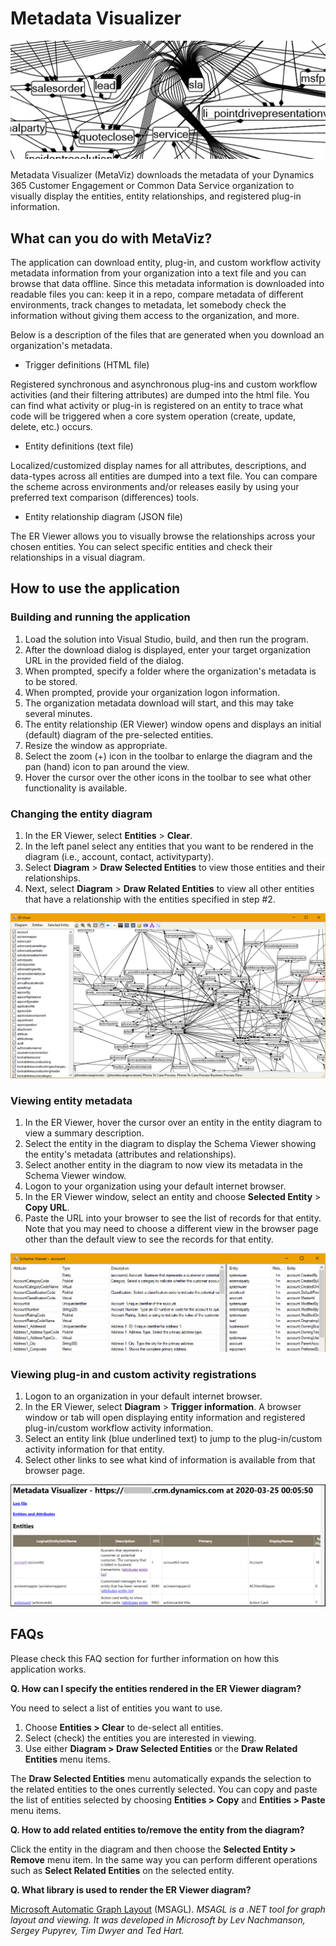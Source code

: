 # Metadata Visualizer

![Entity diagram example](images/intro-graphic.PNG)

Metadata Visualizer (MetaViz) downloads the metadata of your Dynamics 365 Customer Engagement or Common Data Service organization to visually display the entities, entity relationships, and registered plug-in information.

## What can you do with MetaViz?

The application can download entity, plug-in, and custom workflow activity metadata information from your organization into a text file and you can browse that data offline.
Since this metadata information is downloaded into readable files you can: keep it in a repo, compare metadata of different environments, track changes to metadata, let somebody check the information without giving them access to the organization, and more.

Below is a description of the files that are generated when you download an organization's metadata.

- Trigger definitions (HTML file)

Registered synchronous and asynchronous plug-ins and custom workflow activities (and their filtering attributes) are dumped into the html file.
You can find what activity or plug-in is registered on an entity to trace what code will be triggered when a core system operation (create, update, delete, etc.) occurs.

- Entity definitions (text file)

Localized/customized display names for all attributes, descriptions, and data-types across all entities are dumped into a text file.
You can compare the scheme across environments and/or releases easily by using your preferred text comparison (differences) tools.

- Entity relationship diagram (JSON file)

The ER Viewer allows you to visually browse the relationships across your chosen entities.
You can select specific entities and check their relationships in a visual diagram.

## How to use the application

### Building and running the application

1. Load the solution into Visual Studio, build, and then run the program.
2. After the download dialog is displayed, enter your target organization URL in the provided field of the dialog.
3. When prompted, specify a folder where the organization's metadata is to be stored.
4. When prompted, provide your organization logon information.
5. The organization metadata download will start, and this may take several minutes.
6. The entity relationship (ER Viewer) window opens and displays an initial (default) diagram of the pre-selected entities.
7. Resize the window as appropriate.
8. Select the zoom (+) icon in the toolbar to enlarge the diagram and the pan (hand) icon to pan around the view.
9. Hover the cursor over the other icons in the toolbar to see what other functionality is available.

### Changing the entity diagram

1. In the ER Viewer, select **Entities** > **Clear**.
2. In the left panel select any entities that you want to be rendered in the diagram (i.e., account, contact, activityparty).
3. Select **Diagram** > **Draw Selected Entities** to view those entities and their relationships.
4. Next, select **Diagram** > **Draw Related Entities** to view all other entities that have a relationship with the entities specified in step #2.

![Entity Relationship (ER) Viewer](images/er-viewer.PNG)

### Viewing entity metadata

1. In the ER Viewer, hover the cursor over an entity in the entity diagram to view a summary description.
2. Select the entity in the diagram to display the Schema Viewer showing the entity's metadata (attributes and relationships).
3. Select another entity in the diagram to now view its metadata in the Schema Viewer window.
4. Logon to your organization using your default internet browser.
5. In the ER Viewer window, select an entity and choose **Selected Entity** > **Copy URL**.
6. Paste the URL into your browser to see the list of records for that entity. Note that you may need to choose a different view in the browser page other than the default view to see the records for that entity.

![Schema Viewer](images/schema-viewer.PNG)

### Viewing plug-in and custom activity registrations

1. Logon to an organization in your default internet browser.
2. In the ER Viewer, select **Diagram** > **Trigger information**. A browser window or tab will open displaying entity information and registered plug-in/custom workflow activity information.
3. Select an entity link (blue underlined text) to jump to the plug-in/custom activity information for that entity.
4. Select other links to see what kind of information is available from that browser page.

![Trigger information page](images/trigger-view.PNG)

## FAQs

Please check this FAQ section for further information on how this application works.

**Q. How can I specify the entities rendered in the ER Viewer diagram?**

You need to select a list of entities you want to use.

1. Choose **Entities > Clear** to de-select all entities.
2. Select (check) the entities you are interested in viewing.
3. Use either **Diagram > Draw Selected Entities** or the **Draw Related Entities** menu items.

The **Draw Selected Entities** menu automatically expands the selection to the related entities to the ones currently selected.
You can copy and paste the list of entities selected by choosing **Entities > Copy** and **Entities > Paste** menu items.

**Q. How to add related entities to/remove the entity from the diagram?**

Click the entity in the diagram and then choose the **Selected Entity > Remove** menu item. In the same way you can perform different operations such as **Select Related Entities** on the selected entity.

**Q. What library is used to render the ER Viewer diagram?**

[Microsoft Automatic Graph Layout](https://www.microsoft.com/research/project/microsoft-automatic-graph-layout/) (MSAGL). *MSAGL is a .NET tool for graph layout and viewing. It was developed in Microsoft by Lev Nachmanson, Sergey Pupyrev, Tim Dwyer and Ted Hart.*
